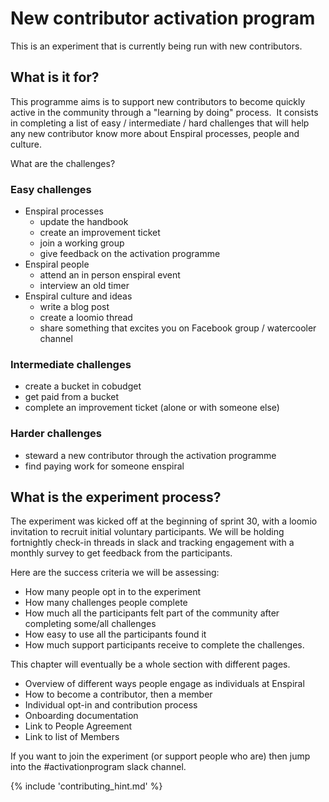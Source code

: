 # New contributor activation program

This is an experiment that is currently being run with new contributors.

## What is it for?
This programme aims is to support new contributors to become quickly active in the community through a "learning by doing" process. 
It consists in completing a list of easy / intermediate / hard challenges that will help any new contributor know more about Enspiral processes, people and culture. 

What are the challenges?

### Easy challenges

- Enspiral processes
  - update the handbook
  - create an improvement ticket
  - join a working group
  - give feedback on the activation programme
- Enspiral people
  - attend an in person enspiral event
  - interview an old timer
- Enspiral culture and ideas
  - write a blog post
  - create a loomio thread
  - share something that excites you on Facebook group / watercooler channel

### Intermediate challenges
- create a bucket in cobudget
- get paid from a bucket
- complete an improvement ticket (alone or with someone else)

### Harder challenges
- steward a new contributor through the activation programme
- find paying work for someone enspiral

## What is the experiment process?
The experiment was kicked off at the beginning of sprint 30, with a loomio invitation to recruit initial voluntary participants. We will be holding fortnightly check-in threads in slack and tracking engagement with a monthly survey to get feedback from the participants. 

Here are the success criteria we will be assessing:

- How many people opt in to the experiment
- How many challenges people complete
- How much all the participants felt part of the community after completing some/all challenges
- How easy to use all the participants found it
- How much support participants receive to complete the challenges.

This chapter will eventually be a whole section with different pages.

* Overview of different ways people engage as individuals at Enspiral
* How to become a contributor, then a member
* Individual opt-in and contribution process
* Onboarding documentation
* Link to People Agreement
* Link to list of Members

If you want to join the experiment (or support people who are) then jump into the #activationprogram slack channel.

{% include 'contributing_hint.md' %}
